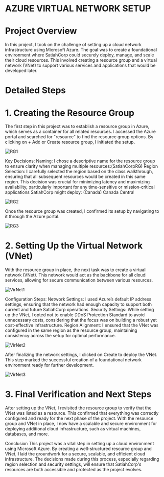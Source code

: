 # AZURE VIRTUAL NETWORK SETUP
# Project Overview
In this project, I took on the challenge of setting up a cloud network infrastructure using Microsoft Azure. The goal was to create a foundational environment where SatiahCorp could securely deploy, manage, and scale their cloud resources. This involved creating a resource group and a virtual network (VNet) to support various services and applications that would be developed later.

# Detailed Steps
# 1. Creating the Resource Group

The first step in this project was to establish a resource group in Azure, which serves as a container for all related resources. I accessed the Azure portal and searched for "resource" to find the resource group options. By clicking on + Add or Create resource group, I initiated the setup.

![RG1](https://github.com/user-attachments/assets/c2ce652e-8a11-4564-842b-5aba565d727b)

Key Decisions:
Naming: I chose a descriptive name for the resource group to ensure clarity when managing multiple resources:(SatiahCorpRG)
Region Selection: I carefully selected the region based on the class walkthrough, ensuring that all subsequent resources would be created in this same region. This decision was crucial for minimizing latency and maximizing availability, particularly important for any time-sensitive or mission-critical applications SatiahCorp might deploy: (Canada) Canada Central

![RG2](https://github.com/user-attachments/assets/1b8ed564-57e9-4b57-b617-affd83d147e5)

Once the resource group was created, I confirmed its setup by navigating to it through the Azure portal.

![RG3](https://github.com/user-attachments/assets/e70add16-606b-4abf-83db-7bfb98770703)

# 2. Setting Up the Virtual Network (VNet)
With the resource group in place, the next task was to create a virtual network (VNet). This network would act as the backbone for all cloud services, allowing for secure communication between various resources.

![VirNet1](https://github.com/user-attachments/assets/5a60e0d3-8287-46c4-b108-3c793ea8e2fc)

Configuration Steps:
Network Settings: I used Azure’s default IP address settings, ensuring that the network had enough capacity to support both current and future SatiahCorp operations.
Security Settings: While setting up the VNet, I opted not to enable DDoS Protection Standard to avoid unnecessary costs, considering that the focus was on building a robust yet cost-effective infrastructure.
Region Alignment: I ensured that the VNet was configured in the same region as the resource group, maintaining consistency across the setup for optimal performance.

![VirNet2](https://github.com/user-attachments/assets/5ade8c3a-38a2-4e9f-a878-9e0d259d6852)

After finalizing the network settings, I clicked on Create to deploy the VNet. This step marked the successful creation of a foundational network environment ready for further development.

![VirNet3](https://github.com/user-attachments/assets/97c5fce0-4794-4101-85b2-aef1ce7f4b80)

# 3. Final Verification and Next Steps
After setting up the VNet, I revisited the resource group to verify that the VNet was listed as a resource. This confirmed that everything was correctly configured and ready for the next phase of the project. With the resource group and VNet in place, I now have a scalable and secure environment for deploying additional cloud infrastructure, such as virtual machines, databases, and more.

Conclusion
This project was a vital step in setting up a cloud environment using Microsoft Azure. By creating a well-structured resource group and VNet, I laid the groundwork for a secure, scalable, and efficient cloud infrastructure. The decisions made during this process, especially regarding region selection and security settings, will ensure that SatiahCorp's resources are both accessible and protected as the project evolves.
